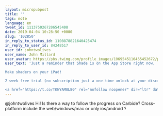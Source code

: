 ```yaml
---
layout: micropubpost
title: ''
tags: note
language: en
tweet_id: 1113750267206545408
date: 2019-04-04 10:28:50 +0000
slug: '102850'
in_reply_to_status_id: 1108878821640425474
in_reply_to_user_id: 84248517
user_id: johntwolives
user_name: John Millard
user_avatar: https://pbs.twimg.com/profile_images/1069545116455452672/p_oYlYoj.jpg
user_text: 'Just a reminder that Shade is on the App Store right now. 

Make shaders on your iPad! 

2 week free trial (no subscription just a one-time unlock at your discretion).

<a href="https://t.co/TKWYAM8L80" rel="nofollow noopener" dir="ltr" data-expanded-url="https://itunes.apple.com/app/id1402522815" class="twitter-timeline-link" target="_blank" title="https://itunes.apple.com/app/id1402522815"><span class="tco-ellipsis"></span><span class="invisible">https://</span><span class="js-display-url">itunes.apple.com/app/id14025228</span><span class="invisible">15</span><span class="tco-ellipsis"><span class="invisible"> </span>…</span></a><a href="https://t.co/kZ1NvPMPC4" class="twitter-timeline-link u-hidden" data-pre-embedded="true" dir="ltr">pic.twitter.com/kZ1NvPMPC4</a>'
---
```

@johntwolives Hi! Is there a way to follow the progress on Carbide? Cross-platform include the web/windows/mac or only ios/android ?
